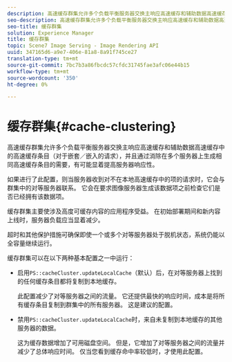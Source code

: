 ```yaml
---
description: 高速缓存群集允许多个负载平衡服务器交换主响应高速缓存和辅助数据高速缓存中的高速缓存条目（对于嵌套／嵌入的请求），并且通过消除在多个服务器上生成相同高速缓存条目的需要，有可能显着提高服务器响应性。
seo-description: 高速缓存群集允许多个负载平衡服务器交换主响应高速缓存和辅助数据高速缓存中的高速缓存条目（对于嵌套／嵌入的请求），并且通过消除在多个服务器上生成相同高速缓存条目的需要，有可能显着提高服务器响应性。
seo-title: 缓存群集
solution: Experience Manager
title: 缓存群集
topic: Scene7 Image Serving - Image Rendering API
uuid: 347165d6-a9e7-406e-81a8-8a91f745ce27
translation-type: tm+mt
source-git-commit: 7bc7b3a86fbcdc57cfdc31745fae3afc06e44b15
workflow-type: tm+mt
source-wordcount: '350'
ht-degree: 0%

---
```



# 缓存群集{#cache-clustering}

高速缓存群集允许多个负载平衡服务器交换主响应高速缓存和辅助数据高速缓存中的高速缓存条目（对于嵌套／嵌入的请求），并且通过消除在多个服务器上生成相同高速缓存条目的需要，有可能显着提高服务器响应性。

如果进行了此配置，则当服务器收到对不在本地高速缓存中的项的请求时，它会与群集中的对等服务器联系。 它会在要求图像服务器生成该数据项之前检查它们是否已经拥有该数据项。

缓存群集主要使涉及高度可缓存内容的应用程序受益。 在初始部署期间和新内容上线时，服务器负载应当显着减少。

超时和其他保护措施可确保即使一个或多个对等服务器处于脱机状态，系统仍能以全容量继续运行。

缓存群集可以在以下两种基本配置之一中运行：

* 启用`PS::cacheCluster.updateLocalCache`（默认）后，在对等服务器上找到的任何缓存条目都将复制到本地缓存。

   此配置减少了对等服务器之间的流量。 它还提供最快的响应时间，成本是将所有缓存条目复制到群集中的所有服务器。 这是建议的配置。

* 禁用`PS::cacheCluster.updateLocalCache`时，来自未复制到本地缓存的其他服务器的数据。

   这为缓存数据增加了可用磁盘空间。 但是，它增加了对等服务器之间的流量并减少了总体响应时间。 仅当您看到缓存命中率较低时，才使用此配置。


